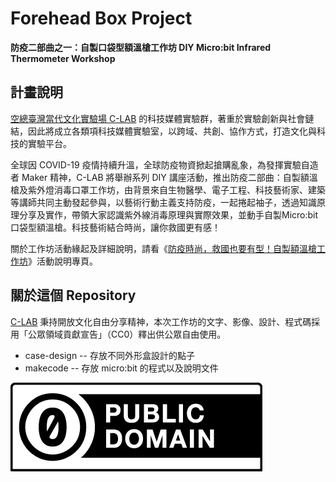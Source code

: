 # Forehead Box Project

**防疫二部曲之一：自製口袋型額溫槍工作坊 DIY Micro:bit Infrared Thermometer Workshop**


## 計畫說明

[空總臺灣當代文化實驗場 C-LAB](https://www.facebook.com/TCCLAB.ORG) 的科技媒體實驗群，著重於實驗創新與社會鏈結，因此將成立各類項科技媒體實驗室，以跨域、共創、協作方式，打造文化與科技的實驗平台。

全球因 COVID-19 疫情持續升溫，全球防疫物資掀起搶購亂象，為發揮實驗自造者 Maker 精神，C-LAB 將舉辦系列 DIY 講座活動，推出防疫二部曲：自製額溫槍及紫外燈消毒口罩工作坊，由背景來自生物醫學、電子工程、科技藝術家、建築等講師共同主動發起參與，以藝術行動主義支持防疫，一起捲起袖子，透過知識原理分享及實作，帶領大家認識紫外線消毒原理與實際效果，並動手自製Micro:bit口袋型額溫槍。科技藝術結合時尚，讓你救國更有感！

關於工作坊活動緣起及詳細說明，請看《[防疫時尚，救國也要有型！自製額溫槍工作坊](https://www.facebook.com/events/1256402524561887/)》活動說明專頁。


## 關於這個 Repository

[C-LAB](https://www.facebook.com/TCCLAB.ORG) 秉持開放文化自由分享精神，本次工作坊的文字、影像、設計、程式碼採用「公眾領域貢獻宣告」（CC0）釋出供公眾自由使用。

* case-design -- 存放不同外形盒設計的點子 
* makecode -- 存放 micro:bit 的程式以及說明文件

![](images/cc-zero.png)
